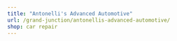 ```yaml
---
title: "Antonelli's Advanced Automotive"
url: /grand-junction/antonellis-advanced-automotive/
shop: car repair
---
```

